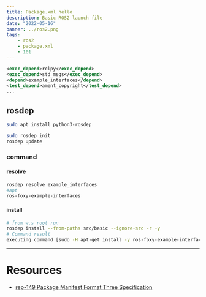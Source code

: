 ```yaml
---
title: Package.xml hello
description: Basic ROS2 launch file
date: "2022-05-16"
banner: ../ros2.png
tags:
    - ros2
    - package.xml
    - 101
---
```



```xml title="package.xml" linenums="1" hl_lines="3"
<exec_depend>rclpy</exec_depend>
<exec_depend>std_msgs</exec_depend>
<depend>example_interfaces</depend>
<test_depend>ament_copyright</test_depend>
...
```

## rosdep
```bash title="install"
sudo apt install python3-rosdep
```

```bash title="init"
sudo rosdep init
rosdep update
```

### command
#### resolve
```bash
rosdep resolve example_interfaces
#apt
ros-foxy-example-interfaces
```

#### install
```bash title="install package dependencies"
# from w.s root run
rosdep install --from-paths src/basic --ignore-src -r -y
# Command result
executing command [sudo -H apt-get install -y ros-foxy-example-interfaces]

```

---

# Resources
- [rep-149 Package Manifest Format Three Specification](https://ros.org/reps/rep-0149.html)